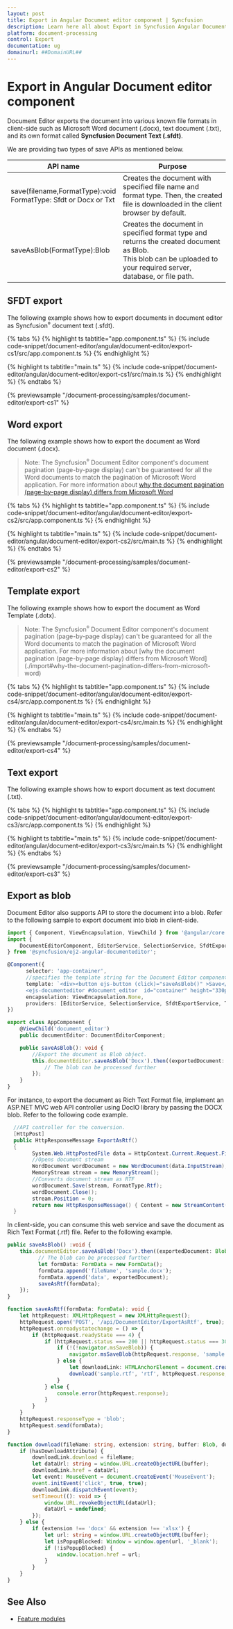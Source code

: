 ```yaml
---
layout: post
title: Export in Angular Document editor component | Syncfusion
description: Learn here all about Export in Syncfusion Angular Document editor component of Syncfusion Essential JS 2 and more.
platform: document-processing
control: Export 
documentation: ug
domainurl: ##DomainURL##
---
```


# Export in Angular Document editor component

Document Editor exports the document into various known file formats in client-side such as Microsoft Word document (.docx), text document (.txt), and its own format called **Syncfusion Document Text (.sfdt)**.

We are providing two types of save APIs  as mentioned below.

|API name|Purpose|
|--------|---------|
|save(filename,FormatType):void<br>FormatType: Sfdt or Docx or Txt|Creates the document with specified file name and format type. Then, the created file is downloaded in the client browser by default.|
|saveAsBlob(FormatType):Blob|Creates the document in specified format type and returns the created document as Blob.<br>This blob can be uploaded to your required server, database, or file path.|

## SFDT export

The following example shows how to export documents in document editor as Syncfusion<sup style="font-size:70%">&reg;</sup> document text (.sfdt).

{% tabs %}
{% highlight ts tabtitle="app.component.ts" %}
{% include code-snippet/document-editor/angular/document-editor/export-cs1/src/app.component.ts %}
{% endhighlight %}

{% highlight ts tabtitle="main.ts" %}
{% include code-snippet/document-editor/angular/document-editor/export-cs1/src/main.ts %}
{% endhighlight %}
{% endtabs %}
  
{% previewsample "/document-processing/samples/document-editor/export-cs1" %}

## Word export

The following example shows how to export the document as Word document (.docx).

>Note: The Syncfusion<sup style="font-size:70%">&reg;</sup> Document Editor component's document pagination (page-by-page display) can't be guaranteed for all the Word documents to match the pagination of Microsoft Word application. For more information about [why the document pagination (page-by-page display) differs from Microsoft Word](./import#why-the-document-pagination-differs-from-microsoft-word)

{% tabs %}
{% highlight ts tabtitle="app.component.ts" %}
{% include code-snippet/document-editor/angular/document-editor/export-cs2/src/app.component.ts %}
{% endhighlight %}

{% highlight ts tabtitle="main.ts" %}
{% include code-snippet/document-editor/angular/document-editor/export-cs2/src/main.ts %}
{% endhighlight %}
{% endtabs %}
  
{% previewsample "/document-processing/samples/document-editor/export-cs2" %}

## Template export

The following example shows how to export the document as Word Template (.dotx).

>Note: The Syncfusion<sup style="font-size:70%">&reg;</sup> Document Editor component's document pagination (page-by-page display) can't be guaranteed for all the Word documents to match the pagination of Microsoft Word application. For more information about [why the document pagination (page-by-page display) differs from Microsoft Word] (./import#why-the-document-pagination-differs-from-microsoft-word)

{% tabs %}
{% highlight ts tabtitle="app.component.ts" %}
{% include code-snippet/document-editor/angular/document-editor/export-cs4/src/app.component.ts %}
{% endhighlight %}

{% highlight ts tabtitle="main.ts" %}
{% include code-snippet/document-editor/angular/document-editor/export-cs4/src/main.ts %}
{% endhighlight %}
{% endtabs %}
  
{% previewsample "/document-processing/samples/document-editor/export-cs4" %}

## Text export

The following example shows how to export document as text document (.txt).

{% tabs %}
{% highlight ts tabtitle="app.component.ts" %}
{% include code-snippet/document-editor/angular/document-editor/export-cs3/src/app.component.ts %}
{% endhighlight %}

{% highlight ts tabtitle="main.ts" %}
{% include code-snippet/document-editor/angular/document-editor/export-cs3/src/main.ts %}
{% endhighlight %}
{% endtabs %}
  
{% previewsample "/document-processing/samples/document-editor/export-cs3" %}

## Export as blob

Document Editor also supports API to store the document into a blob. Refer to the following sample to export document into blob in client-side.

```typescript
import { Component, ViewEncapsulation, ViewChild } from '@angular/core';
import {
    DocumentEditorComponent, EditorService, SelectionService, SfdtExportService, WordExportService
} from '@syncfusion/ej2-angular-documenteditor';

@Component({
      selector: 'app-container',
      //specifies the template string for the Document Editor component
      template: `<div><button ejs-button (click)="saveAsBlob()" >Save</button>
      <ejs-documenteditor #document_editor  id="container" height="330px" style="display:block" [isReadOnly]=false [enableEditor]=true [enableWordExport]=true [enableSfdtExport]=true> </ejs-documenteditor></div>`,
      encapsulation: ViewEncapsulation.None,
      providers: [EditorService, SelectionService, SfdtExportService, TextExportService]
})

export class AppComponent {
    @ViewChild('document_editor')
    public documentEditor: DocumentEditorComponent;

    public saveAsBlob(): void {
        //Export the document as Blob object.
        this.documentEditor.saveAsBlob('Docx').then((exportedDocument: Blob) => {
            // The blob can be processed further
        });
    }
}
```

For instance, to export the document as Rich Text Format file, implement an ASP.NET MVC web API controller using DocIO library by passing the DOCX blob. Refer to the following code example.

```csharp
  //API controller for the conversion.
  [HttpPost]
  public HttpResponseMessage ExportAsRtf()
  {
        System.Web.HttpPostedFile data = HttpContext.Current.Request.Files[0];
        //Opens document stream
        WordDocument wordDocument = new WordDocument(data.InputStream);
        MemoryStream stream = new MemoryStream();
        //Converts document stream as RTF
        wordDocument.Save(stream, FormatType.Rtf);
        wordDocument.Close();
        stream.Position = 0;
        return new HttpResponseMessage() { Content = new StreamContent(stream) };
  }
```

In client-side, you can consume this web service and save the document as Rich Text Format (.rtf) file. Refer to the following example.

```typescript
public saveAsBlob() :void {
    this.documentEditor.saveAsBlob('Docx').then((exportedDocument: Blob) => {
          // The blob can be processed further
          let formData: FormData = new FormData();
          formData.append('fileName', 'sample.docx');
          formData.append('data', exportedDocument);
          saveAsRtf(formData);
    });
}

function saveAsRtf(formData: FormData): void {
    let httpRequest: XMLHttpRequest = new XMLHttpRequest();
    httpRequest.open('POST', '/api/DocumentEditor/ExportAsRtf', true);
    httpRequest.onreadystatechange = () => {
        if (httpRequest.readyState === 4) {
            if (httpRequest.status === 200 || httpRequest.status === 304) {
                if (!(!navigator.msSaveBlob)) {
                    navigator.msSaveBlob(httpRequest.response, 'sample.rtf');
                } else {
                    let downloadLink: HTMLAnchorElement = document.createElementNS('http://www.w3.org/1999/xhtml', 'a') as HTMLAnchorElement;
                    download('sample.rtf', 'rtf', httpRequest.response, downloadLink, 'download' in downloadLink);
                }
            } else {
                console.error(httpRequest.response);
            }
        }
    }
    httpRequest.responseType = 'blob';
    httpRequest.send(formData);
}

function download(fileName: string, extension: string, buffer: Blob, downloadLink: HTMLAnchorElement, hasDownloadAttribute: Boolean): void {
    if (hasDownloadAttribute) {
        downloadLink.download = fileName;
        let dataUrl: string = window.URL.createObjectURL(buffer);
        downloadLink.href = dataUrl;
        let event: MouseEvent = document.createEvent('MouseEvent');
        event.initEvent('click', true, true);
        downloadLink.dispatchEvent(event);
        setTimeout((): void => {
            window.URL.revokeObjectURL(dataUrl);
            dataUrl = undefined;
        });
    } else {
        if (extension !== 'docx' && extension !== 'xlsx') {
            let url: string = window.URL.createObjectURL(buffer);
            let isPopupBlocked: Window = window.open(url, '_blank');
            if (!isPopupBlocked) {
                window.location.href = url;
            }
        }
    }
}
```

## See Also

* [Feature modules](./feature-module)